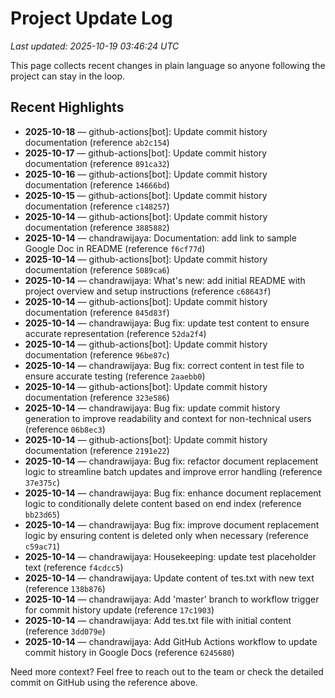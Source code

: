 # Project Update Log

_Last updated: 2025-10-19 03:46:24 UTC_

This page collects recent changes in plain language so anyone following the project can stay in the loop.

## Recent Highlights

- **2025-10-18** — github-actions[bot]: Update commit history documentation (reference `ab2c154`)
- **2025-10-17** — github-actions[bot]: Update commit history documentation (reference `891ca32`)
- **2025-10-16** — github-actions[bot]: Update commit history documentation (reference `14666bd`)
- **2025-10-15** — github-actions[bot]: Update commit history documentation (reference `c148257`)
- **2025-10-14** — github-actions[bot]: Update commit history documentation (reference `3885882`)
- **2025-10-14** — chandrawijaya: Documentation: add link to sample Google Doc in README (reference `f6cf77d`)
- **2025-10-14** — github-actions[bot]: Update commit history documentation (reference `5089ca6`)
- **2025-10-14** — chandrawijaya: What's new: add initial README with project overview and setup instructions (reference `c68643f`)
- **2025-10-14** — github-actions[bot]: Update commit history documentation (reference `845d83f`)
- **2025-10-14** — chandrawijaya: Bug fix: update test content to ensure accurate representation (reference `52da2f4`)
- **2025-10-14** — github-actions[bot]: Update commit history documentation (reference `96be87c`)
- **2025-10-14** — chandrawijaya: Bug fix: correct content in test file to ensure accurate testing (reference `2aaebb0`)
- **2025-10-14** — github-actions[bot]: Update commit history documentation (reference `323e586`)
- **2025-10-14** — chandrawijaya: Bug fix: update commit history generation to improve readability and context for non-technical users (reference `06b8ec3`)
- **2025-10-14** — github-actions[bot]: Update commit history documentation (reference `2191e22`)
- **2025-10-14** — chandrawijaya: Bug fix: refactor document replacement logic to streamline batch updates and improve error handling (reference `37e375c`)
- **2025-10-14** — chandrawijaya: Bug fix: enhance document replacement logic to conditionally delete content based on end index (reference `bb23d65`)
- **2025-10-14** — chandrawijaya: Bug fix: improve document replacement logic by ensuring content is deleted only when necessary (reference `c59ac71`)
- **2025-10-14** — chandrawijaya: Housekeeping: update test placeholder text (reference `f4cdcc5`)
- **2025-10-14** — chandrawijaya: Update content of tes.txt with new text (reference `138b876`)
- **2025-10-14** — chandrawijaya: Add 'master' branch to workflow trigger for commit history update (reference `17c1903`)
- **2025-10-14** — chandrawijaya: Add tes.txt file with initial content (reference `3dd079e`)
- **2025-10-14** — chandrawijaya: Add GitHub Actions workflow to update commit history in Google Docs (reference `6245680`)

Need more context? Feel free to reach out to the team or check the detailed commit on GitHub using the reference above.
